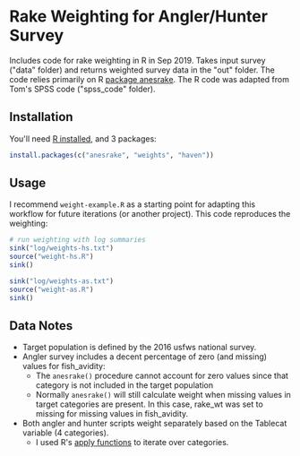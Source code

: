 
# Rake Weighting for Angler/Hunter Survey

Includes code for rake weighting in R in Sep 2019. Takes input survey ("data" folder) and returns weighted survey data in the "out" folder. The code relies primarily on R [package anesrake](https://cran.r-project.org/web/packages/anesrake/index.html). The R code was adapted from Tom's SPSS code ("spss_code" folder).

## Installation

You'll need [R installed](https://www.r-project.org/), and 3 packages:

``` r
install.packages(c("anesrake", "weights", "haven"))
```

## Usage

I recommend `weight-example.R` as a starting point for adapting this workflow for future iterations (or another project). This code reproduces the weighting:

``` r
# run weighting with log summaries
sink("log/weights-hs.txt")
source("weight-hs.R")
sink()

sink("log/weights-as.txt")
source("weight-as.R")
sink()
```

## Data Notes


- Target population is defined by the 2016 usfws national survey.
- Angler survey includes a decent percentage of zero (and missing) values for fish_avidity:
    + The `anesrake()` procedure cannot account for zero values since that category is not included in the target population
    + Normally `anesrake()` will still calculate weight when missing values in target categories are present. In this case, rake_wt was set to missing for missing values in fish_avidity. 
- Both angler and hunter scripts weight separately based on the Tablecat variable (4 categories). 
    + I used R's [apply functions](https://www.datacamp.com/community/tutorials/r-tutorial-apply-family) to iterate over categories.
    
